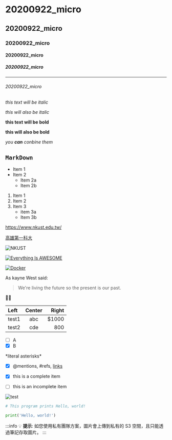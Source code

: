 # 20200922_micro



## 20200922_micro
### 20200922_micro
#### 20200922_micro
##### 20200922_micro
---
###### 20200922_micro

*this text will be italic*

_this will also be italic_

**this text will be bold**

__this will also be bold__

*you **can** conbine them*

## `MarkDown`

* Item 1
* Item 2
  * Item 2a
  * Item 2b
  
1. Item 1
2. Item 2
3. Item 3
    * item 3a
    * Item 3b
  
<https://www.nkust.edu.tw/>

[高雄第一科大](https://www.nkust.edu.tw/)

![NKUST](nksut.png "高雄第一科大")

[![Everything Is AWESOME](https://img.youtube.com/vi/StTqXEQ2l-Y/0.jpg)](https://www.youtube.com/watch?v=StTqXEQ2l-Y "Everything Is AWESOME")


[![Docker](https://img.youtube.com/vi/sSm2dRarhPo/0.jpg)](https://www.youtube.com/watch?v=sSm2dRarhPo "Docker")

As kayne West said:

> We're living the future so
> the present is our past.


:dog::bread:

| Left | Center | Right |
|:-----|:------:|------:|
|test1 | abc    |$1000  |
|test2 | cde    |800    |


- [ ] A
- [x] B

\*literal asterisks\*

- [x] @mentions, #refs, [links]()

- [x] this is a complete item

- [ ] this is an incomplete item 


![test](https://i.imgur.com/4UxbQgt.png)


```Python
# This program prints Hello, world!

print('Hello, world!')
```
:::info
:bulb: **提示**: 如您使用私有團隊方案，圖片會上傳到私有的 S3 空間，且只能透過筆記存取圖片。
:::

